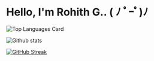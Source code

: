 # Hello, I'm Rohith G.. ( ﾉ ﾟｰﾟ)ﾉ

![Top Languages Card](https://github-readme-stats.vercel.app/api/top-langs/?username=Rohith-G1024&layout=compact&theme=dark&hide_border=true)

![Github stats](https://github-readme-stats.vercel.app/api?username=Rohith-G1024&theme=dark&hide_border=true)

[![GitHub Streak](https://github-readme-streak-stats.herokuapp.com?user=Rohith-G1024&theme=dark&hide_border=true)](https://git.io/streak-stats)
<!--
**Rohith-G1024/Rohith-G1024** is a ✨ _special_ ✨ repository because its `README.md` (this file) appears on your GitHub profile.

Here are some ideas to get you started:

- 🔭 I’m currently working on ...
- 🌱 I’m currently learning ...
- 👯 I’m looking to collaborate on ...
- 🤔 I’m looking for help with ...
- 💬 Ask me about ...
- 📫 How to reach me: ...
- 😄 Pronouns: ...
- ⚡ Fun fact: ...
-->

